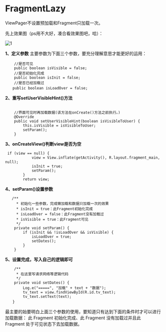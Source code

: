 # FragmentLazy
ViewPager不设置预加载和Fragment只加载一次。

先上效果图（ps用不大好，凑合看效果图吧，哈）：

![1](https://github.com/wuqingsen/FragmentLazy/blob/master/%E6%95%88%E6%9E%9C%E5%9B%BE/1.png)  

**1、定义参数**
主要参数为下面三个参数，要充分理解意思才能更好的运用：

```
    //是否可见
    public boolean isVisible = false;
    //是否初始化完成
    public boolean isInit = false;
    //是否已经加载过
　　public boolean isLoadOver = false;
```
**2、重写setUserVisibleHint()方法**

```

    //界面可见时再加载数据(该方法在onCreate()方法之前执行。)
    @Override
    public void setUserVisibleHint(boolean isVisibleToUser) {
        this.isVisible = isVisibleToUser;
        setParam();
    }
```
**3、onCreateView()判断view是否为空**

```       
 if (view == null) {
            view = View.inflate(getActivity(), R.layout.fragment_main, null);
            isInit = true;
            setParam();
        }
        return view;
```
**4、setParam()设置参数**

```      
   /**
     * 初始化一些参数，完成懒加载和数据只加载一次的效果
     * isInit = true：此Fragment初始化完成
     * isLoadOver = false：此Fragment没有加载过
     * isVisible = true：此Fragment可见
     */
    private void setParam() {
        if (isInit && !isLoadOver && isVisible) {
            isLoadOver = true;
            setDates();
        }
    }
```
**5、设置完成，写入自己的逻辑即可**

```    
    /**
     * 在这里写请求网络等逻辑代码
     */
    private void setDates() {
        Log.e("=====", "加载" + text + "数据");
        tv_text = view.findViewById(R.id.tv_text);
        tv_text.setText(text);
　　}
```
最主要的始要明白上面三个参数的使用，要知道只有达到下面的条件时才可以进行加载数据：
此 Fragment 初始化完成、此 Fragment 没有加载过并且此 Fragment 处于可见状态下去加载数据。　　